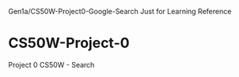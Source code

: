 Gen1a/CS50W-Project0-Google-Search
Just for Learning Reference
# CS50W-Project-0
Project 0 CS50W - Search
